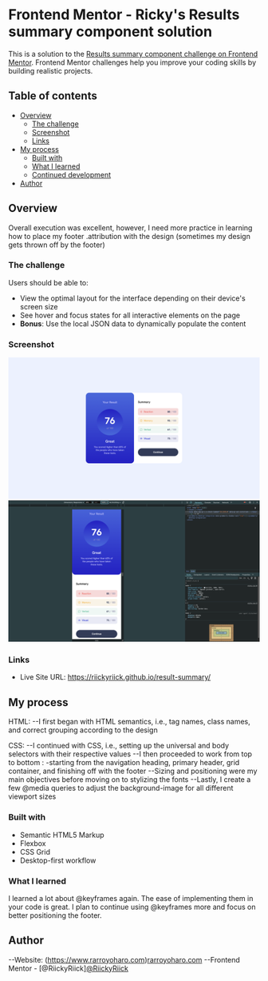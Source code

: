 # Frontend Mentor - Ricky's Results summary component solution

This is a solution to the [Results summary component challenge on Frontend Mentor](https://www.frontendmentor.io/challenges/results-summary-component-CE_K6s0maV). Frontend Mentor challenges help you improve your coding skills by building realistic projects. 

## Table of contents

- [Overview](#overview)
  - [The challenge](#the-challenge)
  - [Screenshot](#screenshot)
  - [Links](#links)
- [My process](#my-process)
  - [Built with](#built-with)
  - [What I learned](#what-i-learned)
  - [Continued development](#continued-development)
- [Author](#author)



## Overview

Overall execution was excellent, however, I need more practice in learning how to place my footer .attribution with the design (sometimes my design gets thrown off by the footer)

### The challenge

Users should be able to:

- View the optimal layout for the interface depending on their device's screen size
- See hover and focus states for all interactive elements on the page
- **Bonus**: Use the local JSON data to dynamically populate the content

### Screenshot

<img src="./design/desktop result summary.png"/>
<img src="./design/mobile result summary.png"/>


### Links

- Live Site URL: https://riickyriick.github.io/result-summary/

## My process
HTML:
--I first began with HTML semantics, i.e., tag names, class names, and correct grouping according to the design

CSS:
--I continued with CSS, i.e., setting up the universal and body selectors with their respective values
--I then proceeded to work from top to bottom :
  -starting from the navigation heading, primary header, grid container, and finishing off with the footer
--Sizing and positioning were my main objectives before moving on to stylizing the fonts
--Lastly, I create a few @media queries to adjust the background-image for all different viewport sizes


### Built with

- Semantic HTML5 Markup
- Flexbox
- CSS Grid
- Desktop-first workflow

### What I learned

I learned a lot about @keyframes again. The ease of implementing them in your code is great. I plan to continue using @keyframes more and focus on better positioning the footer.

## Author

--Website: (https://www.rarroyoharo.com)<a href="https://www.rarroyoharo.com" target="_blank">rarroyoharo.com</a> 
--Frontend Mentor - [@RiickyRiick]<a href="https://www.frontendmentor.io/profile/RiickyRiick" target="_blank">@RiickyRiick</a> 


